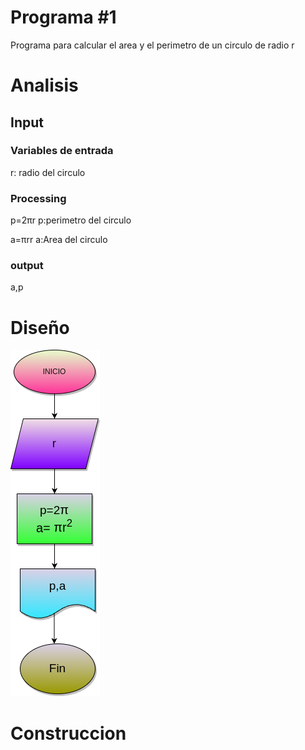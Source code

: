 # Programa #1
Programa para calcular el area y el perimetro de un circulo de radio r

# Analisis 


## Input
### Variables de entrada
r: radio del circulo
### Processing
p=2πr
p:perimetro del circulo

a=πrr
a:Area del circulo

### output
a,p
# Diseño

![Diagrama de flujo](diagrama.png "Diagrama de flujo")
# Construccion